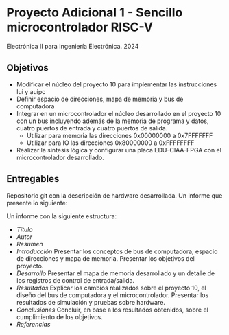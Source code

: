 # Proyecto Adicional 1 - Sencillo microcontrolador RISC-V

Electrónica II para Ingeniería Electrónica. 2024

## Objetivos

- Modificar el núcleo del proyecto 10 para implementar las instrucciones lui y auipc
- Definir espacio de direcciones, mapa de memoria y bus de computadora
- Integrar en un microcontrolador el núcleo desarrollado en el proyecto 10 con un bus incluyendo además de la memoria de programa y datos, cuatro puertos de entrada y cuatro puertos de salida.
  - Utilizar para memoria las direcciones 0x00000000 a 0x7FFFFFFF
  - Utilizar para IO las direcciones 0x80000000 a 0xFFFFFFFF
- Realizar la síntesis lógica y configurar una placa EDU-CIAA-FPGA con el microcontrolador desarrollado.

## Entregables

Repositorio git con la descripción de hardware desarrollada.
Un informe que presente lo siguiente:

Un informe con la siguiente estructura:

- *Título*
- *Autor*
- *Resumen*
- *Introducción* Presentar los conceptos de bus de computadora, espacio de direcciones y mapa de memoria. Presentar los objetivos del proyecto.
- *Desarrollo* Presentar el mapa de memoria desarrollado y un detalle de los registros de control de entrada/salida.
- *Resultados* Explicar los cambios realizados sobre el proyecto 10, el diseño del bus de computadora y el microcontrolador. Presentar los resultados de simulación y pruebas sobre hardware.
- *Conclusiones* Concluir, en base a los resultados obtenidos, sobre el cumplimiento de los objetivos.
- *Referencias*
